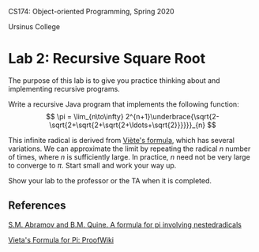 CS174: Object-oriented Programming, Spring 2020

Ursinus College



# Lab 2: Recursive Square Root

The purpose of this lab is to give you practice thinking about and implementing recursive programs.

Write a recursive Java program that implements the following function:
$$
\pi = \lim_{n\to\infty} 2^{n+1}\underbrace{\sqrt{2-\sqrt{2+\sqrt{2+\sqrt{2+\ldots+\sqrt{2}}}}}}_{n}
$$




This infinite radical is derived from [Viète's formula](https://en.wikipedia.org/wiki/Vi%C3%A8te%27s_formula), which has several variations. We can approximate the limit by repeating the radical *n* number of times, where *n* is sufficiently large.  In practice, *n* need not be very large to converge to $\pi$.  Start small and work your way up.



Show your lab to the professor or the TA when it is completed. 

## References

[S.M. Abramov and B.M. Quine. A formula for pi involving nestedradicals](https://arxiv.org/pdf/1610.07713.pdf)

[Vieta's Formula for Pi: ProofWiki](https://arxiv.org/pdf/1610.07713.pdf)







